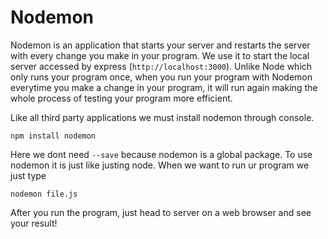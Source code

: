 # Nodemon

Nodemon is an application that starts your server and restarts the server with every change you make in your program. We use it to start the local server accessed by express \(`http://localhost:3000`\). Unlike Node which only runs your program once, when you run your program with Nodemon everytime you make a change in your program, it will run again making the whole process of testing your program more efficient.

Like all third party applications we must install nodemon through console.

```text
npm install nodemon
```

Here we dont need `--save` because nodemon is a global package. To use nodemon it is just like justing node. When we want to run ur program we just type

```text
nodemon file.js
```

After you run the program, just head to server on a web browser and see your result!

